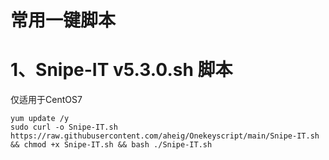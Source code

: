 # 常用一键脚本

# 1、Snipe-IT  v5.3.0.sh 脚本
  仅适用于CentOS7
  
```
yum update /y
sudo curl -o Snipe-IT.sh https://raw.githubusercontent.com/aheig/Onekeyscript/main/Snipe-IT.sh && chmod +x Snipe-IT.sh && bash ./Snipe-IT.sh
```

# 
